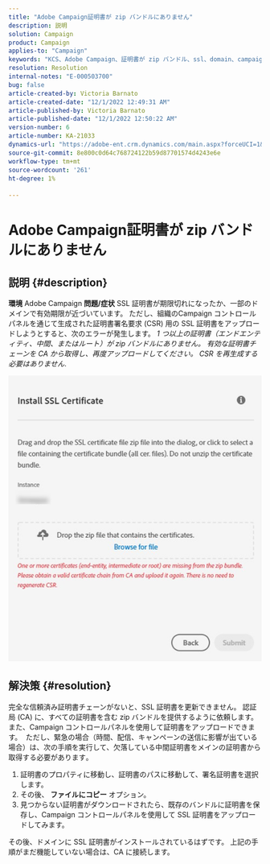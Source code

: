 ```yaml
---
title: "Adobe Campaign証明書が zip バンドルにありません"
description: 説明
solution: Campaign
product: Campaign
applies-to: "Campaign"
keywords: "KCS、Adobe Campaign、証明書が zip バンドル、ssl、domain、campaign コントロールパネルにありません"
resolution: Resolution
internal-notes: "E-000503700"
bug: false
article-created-by: Victoria Barnato
article-created-date: "12/1/2022 12:49:31 AM"
article-published-by: Victoria Barnato
article-published-date: "12/1/2022 12:50:22 AM"
version-number: 6
article-number: KA-21033
dynamics-url: "https://adobe-ent.crm.dynamics.com/main.aspx?forceUCI=1&pagetype=entityrecord&etn=knowledgearticle&id=689da5ff-1171-ed11-9561-6045bd006a22"
source-git-commit: 8e800c0d64c768724122b59d87701574d4243e6e
workflow-type: tm+mt
source-wordcount: '261'
ht-degree: 1%

---
```


# Adobe Campaign証明書が zip バンドルにありません

## 説明 {#description}

<b>環境</b>
Adobe Campaign
<b>問題/症状</b>
SSL 証明書が期限切れになったか、一部のドメインで有効期限が近づいています。 ただし、組織のCampaign コントロールパネルを通じて生成された証明書署名要求 (CSR) 用の SSL 証明書をアップロードしようとすると、次のエラーが発生します。 *1 つ以上の証明書（エンドエンティティ、中間、またはルート）が zip バンドルにありません。 有効な証明書チェーンを CA から取得し、再度アップロードしてください。 CSR を再生成する必要はありません*.


![](assets/___699da5ff-1171-ed11-9561-6045bd006a22___.png)


## 解決策 {#resolution}


完全な信頼済み証明書チェーンがないと、SSL 証明書を更新できません。 認証局 (CA) に、すべての証明書を含む zip バンドルを提供するように依頼します。また、Campaign コントロールパネルを使用して証明書をアップロードできます。  ただし、緊急の場合（時間、配信、キャンペーンの送信に影響が出ている場合）は、次の手順を実行して、欠落している中間証明&#x200B;書をメ&#x200B;インの証明書から取得する必要がありま&#x200B;す&#x200B;。

1. 証明書のプロパティに移動し、証明書のパスに移動して、署名証明書を選択します。
2. その後、 <b>ファイルにコピー</b> オプション。
3. 見つからない証明書がダウンロードされたら、既存のバンドルに証明書を保存し、Campaign コントロールパネルを使用して SSL 証明書をアップロードしてみます。


その後、ドメインに SSL 証明書がインストールされているはずです。 上記の手順がまだ機能していない場合は、CA に接続します。

